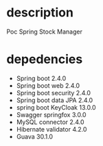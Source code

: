 # description
Poc Spring Stock Manager

# depedencies

- Spring boot 2.4.0
- Spring boot web 2.4.0
- Spring boot security 2.4.0
- Spring boot data JPA 2.4.0
- spring boot KeyCloak 13.0.0
- Swagger springfox 3.0.0
- MySQL connector 2.4.0
- Hibernate validator 4.2.0
- Guava 30.1.0
